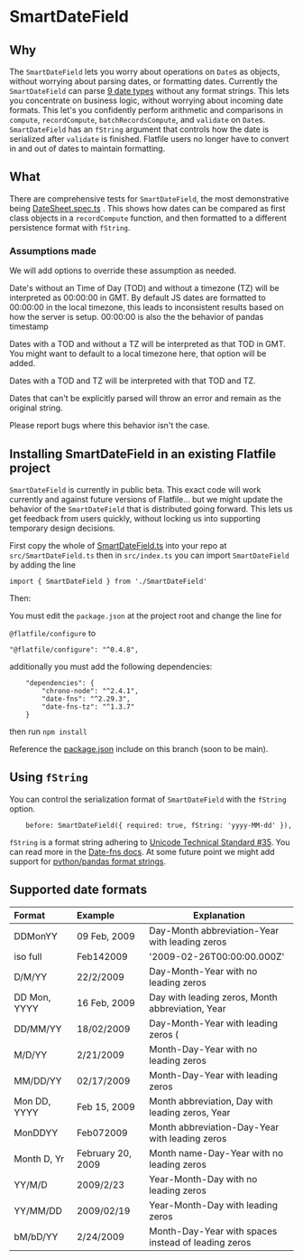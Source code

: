 # SmartDateField

## Why

The `SmartDateField` lets you worry about operations on `Date`s as objects, without worrying about parsing dates, or formatting dates.  Currently the `SmartDateField` can parse [9 date types](./DateField.spec.ts#L43-L60) without any format strings.  This lets you concentrate on business logic, without worrying about incoming date formats.  This let's you confidently perform arithmetic and comparisons in `compute`, `recordCompute`, `batchRecordsCompute`, and `validate` on `Date`s.  `SmartDateField` has an `fString` argument that controls how the date is serialized after `validate` is finished.  Flatfile users no longer have to convert in and out of dates to maintain formatting.

## What

There are comprehensive tests for `SmartDateField`, the most demonstrative being [DateSheet.spec.ts](./DateSheet.spec.ts) .  This shows how dates can be compared as first class objects in a `recordCompute` function, and then formatted to a different persistence format with `fString`.


### Assumptions made

We will add options to override these assumption as needed.

Date's without an Time of Day (TOD) and without a timezone (TZ)  will be interpreted as 00:00:00 in GMT.  By default JS dates are formatted to 00:00:00 in the local timezone, this leads to inconsistent results based on how the server is setup.  00:00:00 is also the the behavior of pandas timestamp

Dates with a TOD and without a TZ will be interpreted as that TOD in GMT.  You might want to default to a local timezone here, that option will be added.

Dates with a TOD and TZ will be interpreted with that TOD and TZ.

Dates that can't be explicitly parsed will throw an error and remain as the original string.

Please report bugs where this behavior isn't the case.

## Installing SmartDateField in an existing Flatfile project

`SmartDateField` is currently in public beta.  This exact code will work currently and against future versions of Flatfile... but we might update the behavior of the `SmartDateField` that is distributed going forward.  This lets us get feedback from users quickly, without locking us into supporting temporary design decisions.

First copy the whole of [SmartDateField.ts](./SmartDateField.ts) into your repo at `src/SmartDateField.ts`  then in `src/index.ts` you can import `SmartDateField` by adding the line

`import { SmartDateField } from './SmartDateField'`

Then:


You must edit the `package.json` at the project root and 
change the line for

 `@flatfile/configure`
to 


`"@flatfile/configure": "^0.4.8",`

additionally you must add the following dependencies:
```
    "dependencies": {
        "chrono-node": "^2.4.1",
        "date-fns": "^2.29.3",
        "date-fns-tz": "^1.3.7"
    }
```

then run `npm install`

Reference the [package.json](../../package.json) include on this branch (soon to be main).

## Using `fString`

You can control the serialization format of `SmartDateField` with the `fString` option.

```
    before: SmartDateField({ required: true, fString: 'yyyy-MM-dd' }),
```

`fString` is a format string adhering to [Unicode Technical Standard #35](https://www.unicode.org/reports/tr35/tr35-dates.html#Date_Field_Symbol_Table).  You can read more in the [Date-fns docs](https://date-fns.org/v2.29.3/docs/format).  At some future point we might add support for [python/pandas format strings](https://docs.python.org/3/library/datetime.html#strftime-and-strptime-behavior). 


## Supported date formats

| Format       | Example           | Explanation                                         |
|:-------------|:------------------|-----------------------------------------------------|
| DDMonYY      | 09 Feb, 2009      | Day-Month abbreviation-Year with leading zeros      |
| iso full     | Feb142009         | '2009-02-26T00:00:00.000Z'                          |
| D/M/YY       | 22/2/2009         | Day-Month-Year with no leading zeros                |
| DD Mon, YYYY | 16 Feb, 2009      | Day with leading zeros, Month abbreviation, Year    |
| DD/MM/YY     | 18/02/2009        | Day-Month-Year with leading zeros (                 |
| M/D/YY       | 2/21/2009         | Month-Day-Year with no leading zeros                |
| MM/DD/YY     | 02/17/2009        | Month-Day-Year with leading zeros                   |
| Mon DD, YYYY | Feb 15, 2009      | Month abbreviation, Day with leading zeros, Year    |
| MonDDYY      | Feb072009         | Month abbreviation-Day-Year with leading zeros      |
| Month D, Yr  | February 20, 2009 | Month name-Day-Year with no leading zeros           |
| YY/M/D       | 2009/2/23         | Year-Month-Day with no leading zeros                |
| YY/MM/DD     | 2009/02/19        | Year-Month-Day with leading zeros                   |
| bM/bD/YY     | 2/24/2009         | Month-Day-Year with spaces instead of leading zeros |

